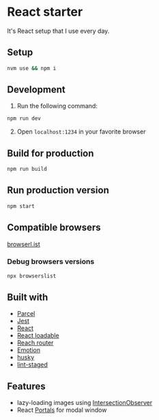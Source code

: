 # React starter

It's React setup that I use every day.

## Setup

```sh
nvm use && npm i
```

## Development

1. Run the following command:

```sh
npm run dev
```

2. Open `localhost:1234` in your favorite browser

## Build for production

```sh
npm run build
```

## Run production version

```sh
npm start
```

## Compatible browsers

[browserl.ist](https://browserl.ist/?q=%3E0.3%25%2C+not+ie+10%2C+not+ie+11%2C+not+op_mini+all)

### Debug browsers versions

```sh
npx browserslist
```

## Built with

- [Parcel](https://parceljs.org)
- [Jest](https://jestjs.io/)
- [React](https://reactjs.org/)
- [React loadable](https://github.com/jamiebuilds/react-loadable)
- [Reach router](https://reach.tech/router)
- [Emotion](https://emotion.sh/)
- [husky](https://github.com/typicode/husky)
- [lint-staged](https://github.com/okonet/lint-staged)

## Features

- lazy-loading images using [IntersectionObserver](https://developers.google.com/web/updates/2016/04/intersectionobserver)
- React [Portals](https://reactjs.org/docs/portals.html) for modal window
